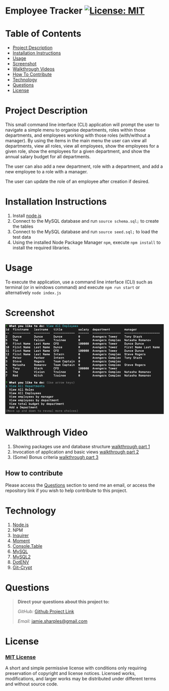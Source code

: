 # Employee Tracker     [![License: MIT](https://img.shields.io/badge/License-MIT-yellow.svg)](https://opensource.org/licenses/MIT)

# Table of Contents
- [Project Description](#project-description)
- [Installation Instructions](#installation-instructions)
- [Usage](#usage)
- [Screenshot](#screenshot)
- [Walkthrough Videos](#walkthrough-video)  
- [How To Contribute](#how-to-contribute)
- [Technology](#technology)
- [Questions](#questions)
- [License](#license)


# Project Description
This small command line interface (CLI) application will prompt the user to navigate a simple menu to organise departments, roles within those
departments, and employees working with those roles (with/without a manager).  By using the items in the main menu the user can view all departments,
view all roles, view all employees, show the employees for a given role, show the employees for a given department, and show the annual salary budget for all
departments.  

The user can also add a new department, role with a department, and add a new employee to a role with a manager.

The user can update the role of an employee after creation if desired.

# Installation Instructions

1.  Install [node.js](http://nodejs.org)
2.  Connect to the MySQL database and run `source schema.sql;` to create the tables
3.  Connect to the MySQL database and run `source seed.sql;` to load the test data  
4.  Using the installed Node Package Manager `npm`, execute `npm install` to install the required libraries.


# Usage

To execute the application, use a command line interface (CLI) such as terminal (or in windows command) and execute `npm run start` or alternatively `node index.js`


# Screenshot

![screenshot](./dist/img/screenshot.png)

# Walkthrough Video

1.  Showing packages use and database structure [walkthrough part 1](https://drive.google.com/file/d/1KSw7_XL0XIgx21I5UGa7pWjbQaa7BoTj/view)
2.  Invocation of application and basic views  [walkthrough part 2](https://drive.google.com/file/d/1Bj7o-IOvPLHOHZrM8AZxB5IQh69F3UNh/view)
3.  (Some) Bonus criteria [walkthrough part 3](https://drive.google.com/file/d/1fRRhJDs6v3iDcSW1beo5-NFz4PrKXHW9/view)

## How to contribute

Please access the [Questions](#questions) section to send me an email, or access the repository link if you wish to help contribute to this project.

# Technology

1. [Node.js](http://nodejs.org)
2. NPM
3. [Inquirer](https://npmjs.com/package/inquirer)
4. [Moment](https://npmjs.com/package/moment)
5. [Console.Table](https://www.npmjs.com/package/console.table)
6. [MySQL](https://www.mysql.com/)
7. [MySQL2](https://www.npmjs.com/package/mysql2)
8. [DotENV](https://www.npmjs.com/package/dotenv)
9. [Git-Crypt](https://github.com/AGWA/git-crypt)


# Questions

>  **Direct your questions about this project to:**
>
>  *GitHub:* [Github Project Link](https://github.com/jsharples777/week-13-homework)
>
>  *Email:* [jamie.sharples@gmail.com](mailto:jamie.sharples@gmail.com)

# License

### [MIT License](https://opensource.org/licenses/MIT)
A short and simple permissive license with conditions only requiring preservation of copyright and license notices. Licensed works, modifications, and larger works may be distributed under different terms and without source code.